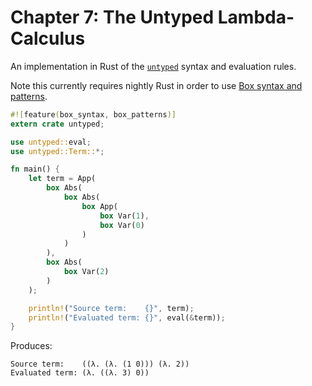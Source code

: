 # Chapter 7: The Untyped Lambda-Calculus

An implementation in Rust of the [`untyped`](https://www.cis.upenn.edu/~bcpierce/tapl/checkers/untyped/core.ml) syntax and evaluation rules.

Note this currently requires nightly Rust in order to use [Box syntax and patterns](https://doc.rust-lang.org/book/box-syntax-and-patterns.html).

```rust
#![feature(box_syntax, box_patterns)]
extern crate untyped;

use untyped::eval;
use untyped::Term::*;

fn main() {
    let term = App(
        box Abs(
            box Abs(
                box App(
                    box Var(1),
                    box Var(0)
                )
            )
        ),
        box Abs(
            box Var(2)
        )
    );

    println!("Source term:    {}", term);
    println!("Evaluated term: {}", eval(&term));
}
```

Produces:

```
Source term:    ((λ. (λ. (1 0))) (λ. 2))
Evaluated term: (λ. ((λ. 3) 0))
```
